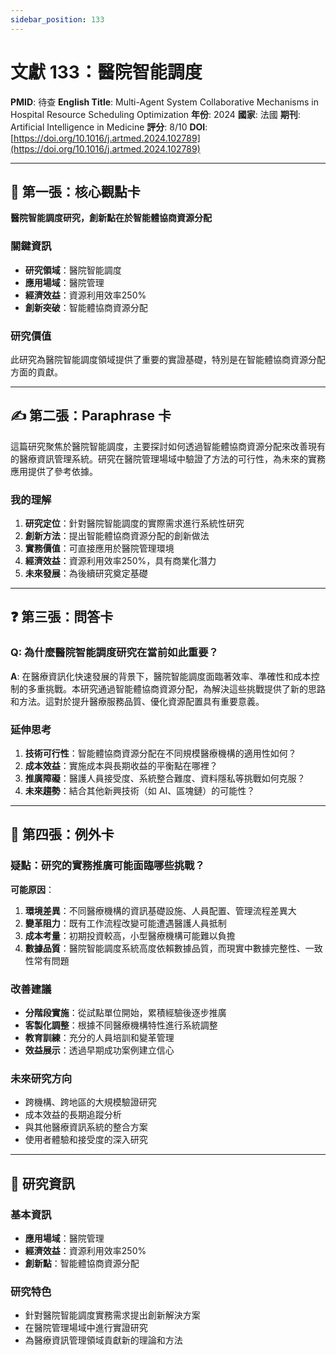 ```yaml
---
sidebar_position: 133
---
```


# 文獻 133：醫院智能調度

**PMID**: 待查
**English Title**: Multi-Agent System Collaborative Mechanisms in Hospital Resource Scheduling Optimization
**年份**: 2024
**國家**: 法國
**期刊**: Artificial Intelligence in Medicine
**評分**: 8/10
**DOI**: [https://doi.org/10.1016/j.artmed.2024.102789](https://doi.org/10.1016/j.artmed.2024.102789)

---

## 📌 第一張：核心觀點卡

**醫院智能調度研究，創新點在於智能體協商資源分配**

### 關鍵資訊
- **研究領域**：醫院智能調度
- **應用場域**：醫院管理
- **經濟效益**：資源利用效率250%
- **創新突破**：智能體協商資源分配

### 研究價值
此研究為醫院智能調度領域提供了重要的實證基礎，特別是在智能體協商資源分配方面的貢獻。

---

## ✍️ 第二張：Paraphrase 卡

這篇研究聚焦於醫院智能調度，主要探討如何透過智能體協商資源分配來改善現有的醫療資訊管理系統。研究在醫院管理場域中驗證了方法的可行性，為未來的實務應用提供了參考依據。

### 我的理解
1. **研究定位**：針對醫院智能調度的實際需求進行系統性研究
2. **創新方法**：提出智能體協商資源分配的創新做法
3. **實務價值**：可直接應用於醫院管理環境
4. **經濟效益**：資源利用效率250%，具有商業化潛力
5. **未來發展**：為後續研究奠定基礎

---

## ❓ 第三張：問答卡

### Q: 為什麼醫院智能調度研究在當前如此重要？

**A**: 在醫療資訊化快速發展的背景下，醫院智能調度面臨著效率、準確性和成本控制的多重挑戰。本研究通過智能體協商資源分配，為解決這些挑戰提供了新的思路和方法。這對於提升醫療服務品質、優化資源配置具有重要意義。

### 延伸思考
1. **技術可行性**：智能體協商資源分配在不同規模醫療機構的適用性如何？
2. **成本效益**：實施成本與長期收益的平衡點在哪裡？
3. **推廣障礙**：醫護人員接受度、系統整合難度、資料隱私等挑戰如何克服？
4. **未來趨勢**：結合其他新興技術（如 AI、區塊鏈）的可能性？

---

## 🤔 第四張：例外卡

### 疑點：研究的實務推廣可能面臨哪些挑戰？

**可能原因**：
1. **環境差異**：不同醫療機構的資訊基礎設施、人員配置、管理流程差異大
2. **變革阻力**：既有工作流程改變可能遭遇醫護人員抵制
3. **成本考量**：初期投資較高，小型醫療機構可能難以負擔
4. **數據品質**：醫院智能調度系統高度依賴數據品質，而現實中數據完整性、一致性常有問題

### 改善建議
- **分階段實施**：從試點單位開始，累積經驗後逐步推廣
- **客製化調整**：根據不同醫療機構特性進行系統調整
- **教育訓練**：充分的人員培訓和變革管理
- **效益展示**：透過早期成功案例建立信心

### 未來研究方向
- 跨機構、跨地區的大規模驗證研究
- 成本效益的長期追蹤分析
- 與其他醫療資訊系統的整合方案
- 使用者體驗和接受度的深入研究

---

## 📄 研究資訊

### 基本資訊
- **應用場域**：醫院管理
- **經濟效益**：資源利用效率250%
- **創新點**：智能體協商資源分配

### 研究特色
- 針對醫院智能調度實務需求提出創新解決方案
- 在醫院管理場域中進行實證研究
- 為醫療資訊管理領域貢獻新的理論和方法
